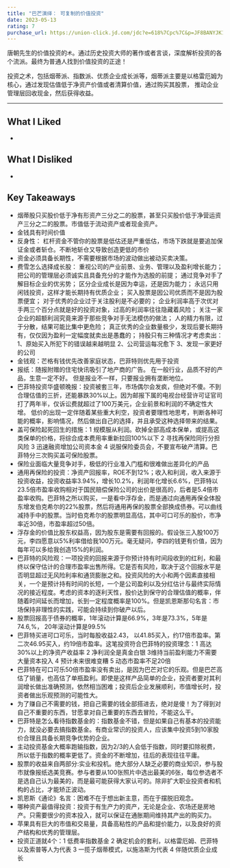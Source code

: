 ```yaml
---
title: "巴芒演绎： 可复制的价值投资"
date: 2023-05-13
rating: 7
purchase_url: https://union-click.jd.com/jdc?e=618%7Cpc%7C&p=JF8BANYJK1olXwQBUVpdAE8SAF8IGFIXWwICVW4ZVxNJXF9RXh5UHw0cSgYYXBcIWDoXSQVJQwYBXVxbDEsWHDZNRwYlNEdQVjgEDBB1Ax1dHFNVOwJKHTkPeEcbM244GFoWXgYEUV9VC3snA2g4STXN67Da8e9B3OGY1uefK1olXQELVlZaC0wUCmgMG2sSXQ8yCA4DSxNTUzBbG2slbQUyU15UHE1lQj0cHSklbQYyV25dCUseC2sNHFwRXhoCVFlYDUwLA2gBGVMSXgECXVteDXsVAm4MEmsl
---
```


唐朝先生的价值投资的`术`。通过历史投资大师的著作或者言谈，深度解析投资的各个流派。最终为普通人找到价值投资的正途！

投资之术，包括烟蒂派、指数派、优质企业成长派等，烟蒂派主要是以格雷厄姆为核心，通过发现估值低于净资产价值或者清算价值，通过购买其股票，
推动企业管理层回收现金，然后获得收益。

---

## What I Liked

*

## What I Disliked

*

## Key Takeaways

* 烟蒂股只买股价低于净有形资产三分之二的股票，甚至只买股价低于净营运资产三分之二的股票。市值低于流动资产或者现金资产。
* 金钱具有时间价值
* 反身性： 杠杆资金不管你的股票是低估还是严重低估，市场下跌就是要追加保证金或者斩仓。不断地斩仓又导致创造更低的市价
* 资金必须具备长期性，不需要根据市场的波动做出被动买卖决策。
* 费雪怎么选择成长股：
  重视公司的产业前景、业务、管理以及盈利增长能力；
  把公司的管理层必须诚实且具备充分的才能作为选股的前提；
  通过竞争对手了解目标企业的优劣势；
  区分企业成长是因为幸运，还是因为能力；
  永远只用闲钱投资，这样才能长期持有优质企业；
  买入股票是因公司优质而不是因为股票便宜；
  对于优秀的企业过于关注股利是不必要的；
  企业利润率高于次优对手两三个百分点就是好的投资对象，过高的利润率往往隐藏着风险；
  关注一家企业的超额利润究竟来源于那些竞争对手无法模仿的做法；
  人的精力有限，过于分散，结果可能比集中更危险；
  真正优秀的企业数量极少，发现后要长期持有，仅仅因为盈利一定幅度就卖出是愚蠢的；
  持股只有三种情况才考虑卖出：
  1、原始买入所犯下的错误越来越明显
  2、公司营运每况愈下
  3、发现一家更好的公司
* 金钱观：芒格有钱优先改善家庭状态，巴菲特则优先用于投资
* 报纸：随报附赠的住宅快讯吸引了地产商的广告。 在一般行业，品质不好的产品，生意一定不好。 但是报业不一样，只要报业拥有垄断地位。
* 巴菲特投资华盛顿晚报：投资被套三年，市场偶尔会发疯，但绝对不傻。不到合理估值的三折，还能暴跌30%以上。因为邮报下属的电视台经营许可证官司打了两年半，仅诉讼费就超过了100万美元，企业前景和利润的不确定性大增。 低价的出现一定伴随着某些重大利空，投资者要理性地思考，判断各种可能的概率，影响情况，然后做出自己的选择，并且承受这种选择带来的结果。
* 盖可保险起死回生的措施：1 规模服从利润。砍掉全部高成本保单，或提高这类保单的价格，将综合成本费用率重新拉回100%以下 2 寻找再保险同行分担风险 3 迅速融资增加公司资本金 4 说服保险委员会，不要宣布破产清算。巴菲特分三次购买盖可保险股票。
* 保险业面临大量竞争对手，极低的行业准入门槛和很难做出差异化的产品
* 通用再保险的投资：净资产回报率，ROE不到12%；收入和利润，收入来源于投资收益，投资收益率3.94%，增长10.2%，利润年化增长6.6%，巴菲特以23.5倍市盈率收购相对于国民赔偿保险公司的出价是很高的，后者是5.4倍市盈率收购。巴菲特之所以购买，一是看中浮存金，而是通过向通用再保全体股东增发伯克希尔的22%股票，然后将通用再保的股票全部换成债券。可以曲线减持手中的股票。当时伯克希尔的股票明显高估，其中可口可乐的股价，市净率近30倍，市盈率超过50倍。
* 浮存金的价值比股东权益高，因为股东是需要有回报的。假设张三入股100万元，李四愿意以5%利率借给我100万元。毫无疑问，李四的钱更有价值，因为每年可以多给我创造15%的利润。
* 巴菲特的风险观：一项投资的回报来源于你预计持有时间段收到的红利，和最终以保守估计的合理市盈率出售所得。它是否有风险，取决于这个回报水平是否明显超过无风险利率和通货膨胀之和。投资风险的大小和两个因素直接相关，一个是预计持有时间的长短，一个是公司盈利以及分红估计与最终实际情况的接近程度。考虑的资本的逐利天性，股价达到保守的合理估值的概率，伴随着时间延长而增加，长到一定程度概率是100%。但是凯恩斯那句名言：市场保持非理性的实践，可能会持续到你破产以后。
* 股票回报高于债券的概率，1年滚动计算是66.9%，3年是73.3%，5年是74.6,%， 20年滚动计算是99.5%
* 巴菲特买进可口可乐，当时每股收益2.43， 以41.85买入，约17倍市盈率。第二次46.95买入，约19倍市盈率。这笔投资符合巴菲特的投资理念：1 高达30%以上的净资产收益率 2 净利润全是真金白银 3维持当前盈利能力不需要大量资本投入 4 预计未来很难变糟 5 动态市盈率不足20倍
* 巴菲特在可口可乐50倍市盈率没有卖出，是因为巴芒对它的乐观。但是巴芒高估了销量，也高估了单瓶盈利。即使是这样产品简单的企业，投资者要对其利润增长做出准确预测，依然相当困难；投资后企业发展顺利，市值增长时，投资者做出乐观预测的可能性大。
* 为了赚自己不需要的钱，把自己需要的钱全部搭进去，绝对是傻！为了得到对自己不重要的东西，甘愿拿对自己重要的东西去冒险，不能这么干。
* 巴菲特是怎么看待指数基金的：指数基金不错，但是如果自己有基本的投资能力，就没必要去搞指数基金。有商业常识的投资人，应该集中投资5到10家股价合理且具备长期竞争优势的企业。
* 主动投资基金大概率跑输指数，因为2/3的人会低于指数，同时要扣除税费，所以低于指数的概率更低了。资金的不断增加，往后的表现往往平庸。
* 股票的收益来自两部分:实业和投机。绝大部分人缺乏必要的商业知识，参与股市就像报纸选美竞赛。参与者要从100张照片中选出最美的6张，每位参选者不是选自己认为最美的，而是最可能获得大家认可的。除非扩大职业投资者和机构的占比，才能矫正波动。
* 凯恩斯《通论》名言：困难不在于想出新主意，而在于摆脱旧观念。
* 哪种资产最值得投资：投资于有生产力的资产，无论是企业、农场还是房地产。只需要很少的资本投入，就可以保证在通胀期间维持其产出的购买力。
* 苹果具有巨大的市值和交易量，具备高粘性的产品和提价能力，以及良好的资产结构和优秀的管理层。
* 投资正道就4个：1 低费率指数基金 2 确定机会的套利，以格雷厄姆、巴菲特以及索普等人为代表 3 一揽子烟蒂模式，以施洛斯为代表 4 伴随优质企业成长
 






